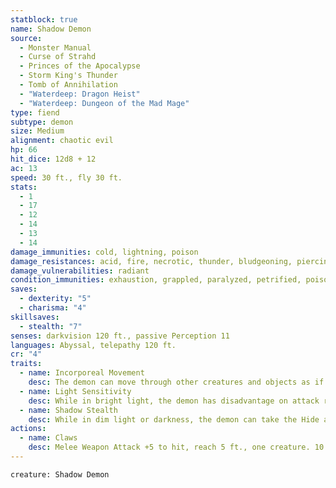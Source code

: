 ```yaml
---
statblock: true
name: Shadow Demon
source:
  - Monster Manual
  - Curse of Strahd
  - Princes of the Apocalypse
  - Storm King's Thunder
  - Tomb of Annihilation
  - "Waterdeep: Dragon Heist"
  - "Waterdeep: Dungeon of the Mad Mage"
type: fiend
subtype: demon
size: Medium
alignment: chaotic evil
hp: 66
hit_dice: 12d8 + 12
ac: 13
speed: 30 ft., fly 30 ft.
stats:
  - 1
  - 17
  - 12
  - 14
  - 13
  - 14
damage_immunities: cold, lightning, poison
damage_resistances: acid, fire, necrotic, thunder, bludgeoning, piercing, slashing from nonmagical attacks
damage_vulnerabilities: radiant
condition_immunities: exhaustion, grappled, paralyzed, petrified, poisoned, prone, restrained
saves:
  - dexterity: "5"
  - charisma: "4"
skillsaves:
  - stealth: "7"
senses: darkvision 120 ft., passive Perception 11
languages: Abyssal, telepathy 120 ft.
cr: "4"
traits:
  - name: Incorporeal Movement
    desc: The demon can move through other creatures and objects as if they were difficult terrain. It takes 5 (1d10) force damage if it ends its turn inside an object.
  - name: Light Sensitivity
    desc: While in bright light, the demon has disadvantage on attack rolls, as well as on Wisdom (Perception) checks that rely on sight.
  - name: Shadow Stealth
    desc: While in dim light or darkness, the demon can take the Hide action as a bonus action.
actions:
  - name: Claws
    desc: Melee Weapon Attack +5 to hit, reach 5 ft., one creature. 10 (2d6 + 3) psychic damage or, if the demon had advantage on the attack roll, 17 (4d6 + 3) psychic damage.
---
```


```statblock
creature: Shadow Demon
```
